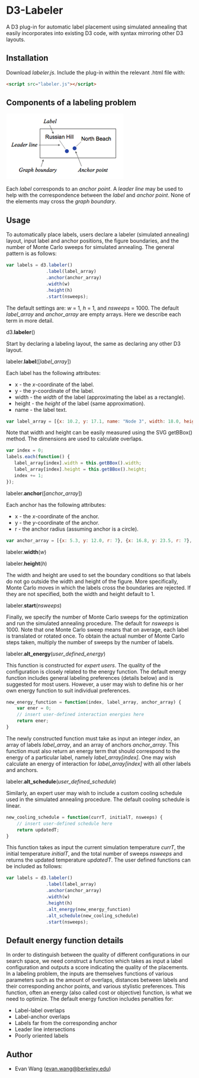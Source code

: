 D3-Labeler
=========

A D3 plug-in for automatic label placement using simulated annealing that easily incorporates into existing D3 code, with syntax mirroring other D3 layouts. 

Installation
------------

Download <i>labeler.js</i>. Include the plug-in within the relevant .html file with:
```html
<script src="labeler.js"></script>
```

Components of a labeling problem
--------------------------------

![label](label.png)

Each *label* corresponds to an *anchor point*. A *leader line* may be used to help with the correspondence between the *label* and *anchor point*. None of the elements may cross the *graph boundary*.

Usage
-----------------

To automatically place labels, users declare a labeler (simulated annealing) layout, input label and anchor positions, the figure boundaries, and the number of Monte Carlo sweeps for simulated annealing. The general pattern is as follows:
```javascript
var labels = d3.labeler()
               .label(label_array)
               .anchor(anchor_array)
               .width(w)
               .height(h)
               .start(nsweeps);
```
The default settings are: <i>w</i> = 1, <i>h</i> = 1, and <i>nsweeps</i> = 1000. The default <i>label_array</i> and <i>anchor_array</i> are empty arrays. Here we describe each term in more detail.

d3.<b>labeler</b>()

Start by declaring a labeling layout, the same as declaring any other D3 layout.

labeler.<b>label</b>([<i>label_array</i>])

Each label has the following attributes:

* x - the *x*-coordinate of the label.
* y - the *y*-coordinate of the label.
* width - the *width* of the label (approximating the label as a rectangle).
* height - the *height* of the label (same approximation).
* name - the label text.

```javascript
var label_array = [{x: 10.2, y: 17.1, name: "Node 3", width: 18.0, height: 7.2}, ...]
```

Note that width and height can be easily measured using the SVG getBBox() method. The dimensions are used to calculate overlaps.

```javascript
var index = 0;
labels.each(function() {
   label_array[index].width = this.getBBox().width;
   label_array[index].height = this.getBBox().height;
   index += 1;
});
```

labeler.<b>anchor</b>([<i>anchor_array</i>])

Each anchor has the following attributes:

* x - the *x*-coordinate of the anchor.
* y - the *y*-coordinate of the anchor.
* r - the anchor radius (assuming anchor is a circle). 

```javascript
var anchor_array = [{x: 5.3, y: 12.0, r: 7}, {x: 16.8, y: 23.5, r: 7}, ...]
```

labeler.<b>width</b>(<i>w</i>)

labeler.<b>height</b>(<i>h</i>)

The width and height are used to set the boundary conditions so that labels do not go outside the width and height of the figure. More specifically, Monte Carlo moves in which the labels cross the boundaries are rejected. If they are not specified, both the width and height default to 1. 

labeler.<b>start</b>(<i>nsweeps</i>)

Finally, we specify the number of Monte Carlo sweeps for the optimization and run the simulated annealing procedure. The default for <i>nsweeps</i> is 1000. Note that one Monte Carlo sweep means that on average, each label is translated or rotated once. To obtain the actual number of Monte Carlo steps taken, multiply the number of sweeps by the number of labels.

labeler.<b>alt_energy</b>(<i>user_defined_energy</i>)

This function is constructed for <i>expert users</i>. The quality of the configuration is closely related to the energy function. The default energy function includes general labeling preferences (details below) and is suggested for most users. However, a user may wish to define his or her own energy function to suit individual preferences. 
```javascript
new_energy_function = function(index, label_array, anchor_array) {
    var ener = 0;
    // insert user-defined interaction energies here
    return ener;
}
```
The newly constructed function must take as input an integer <i>index</i>, an array of labels <i>label_array</i>, and an array of anchors <i>anchor_array</i>. This function must also return an energy term that should correspond to the energy of a particular label, namely <i>label_array[index]</i>. One may wish calculate an energy of interaction for <i>label_array[index]</i> with all other labels and anchors. 

labeler.<b>alt_schedule</b>(<i>user_defined_schedule</i>)

Similarly, an expert user may wish to include a custom cooling schedule used in the simulated annealing procedure. The default cooling schedule is linear. 
```javascript
new_cooling_schedule = function(currT, initialT, nsweeps) {
    // insert user-defined schedule here
    return updatedT;
}
```
This function takes as input the current simulation temperature <i>currT</i>, the initial temperature <i>initialT</i>, and the total number of sweeps <i>nsweeps</i> and returns the updated temperature <i>updatedT</i>. The user defined functions can be included as follows:

```javascript
var labels = d3.labeler()
               .label(label_array)
               .anchor(anchor_array)
               .width(w)
               .height(h)
               .alt_energy(new_energy_function)
               .alt_schedule(new_cooling_schedule)
               .start(nsweeps);
```


Default energy function details
-------------------------------

In order to distinguish between the quality of different configurations in our search space, we need construct a function which takes as input a label configuration and outputs a score indicating the quality of the placements. In a labeling problem, the inputs are themselves functions of various parameters such as the amount of overlaps, distances between labels and their corresponding anchor points, and various stylistic preferences. This function, often an energy (also called cost or objective) function, is what we need to optimize. The default energy function includes penalties for:

* Label-label overlaps
* Label-anchor overlaps
* Labels far from the corresponding anchor
* Leader line intersections
* Poorly oriented labels

Author
------
* Evan Wang (<evan.wang@berkeley.edu>)

